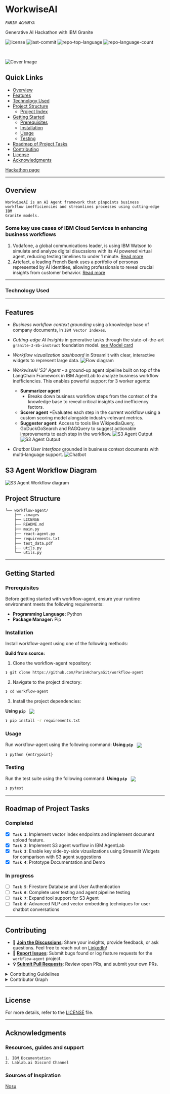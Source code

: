 <div align="left" style="position: relative;">
<h1>WorkwiseAI</h1>
<p align="left">
	<em><code>PARIN ACHARYA</code></em>
</p>
<p>Generative AI Hackathon with IBM Granite</p>
<p align="left">
	<img src="https://img.shields.io/github/license/ParinAcharyaGit/workflow-agent?style=default&logo=opensourceinitiative&logoColor=white&color=0080ff" alt="license">
	<img src="https://img.shields.io/github/last-commit/ParinAcharyaGit/workflow-agent?style=default&logo=git&logoColor=white&color=0080ff" alt="last-commit">
	<img src="https://img.shields.io/github/languages/top/ParinAcharyaGit/workflow-agent?style=default&color=0080ff" alt="repo-top-language">
	<img src="https://img.shields.io/github/languages/count/ParinAcharyaGit/workflow-agent?style=default&color=0080ff" alt="repo-language-count">
</p>
<p align="left"><!-- default option, no dependency badges. -->
</p>
<p align="left">
	<!-- default option, no dependency badges. -->
</p>
</div>
<br clear="right">

![Cover Image](/images/workwiseai_cover_image.jpg)

##  Quick Links

- [ Overview](#overview)
- [ Features](#features)
- [ Technology Used](#technology-used)
- [ Project Structure](#project-structure)
  - [ Project Index](#-project-index)
- [ Getting Started](#getting-started)
  - [ Prerequisites](#prerequisites)
  - [ Installation](#installation)
  - [ Usage](#usage)
  - [ Testing](#testing)
- [ Roadmap of Project Tasks](#roadmap-of-project-tasks)
- [ Contributing](#contributing)
- [ License](#license)
- [ Acknowledgments](#acknowledgments)

[Hackathon page](https://https://lablab.ai/event/generative-ai-hackathon-with-ibm-granite/workwiseai/workwiseai)

---

##  Overview

<code>WorkwiseAI is an AI Agent framework that pinpoints business workflow inefficiencies and streamlines processes using cutting-edge IBM Granite models.</code>

### Some key use cases of IBM Cloud Services in enhancing business workflows
1. Vodafone, a global communications leader, is using IBM Watson to simulate and analyze digital disucssions with its AI powered virtual agent, reducing testing timelines to under 1 minute. [Read more](https://www.ibm.com/case-studies/vodafone-tobi)
2. Artefact, a leading French Bank uses a portfolio of personas represented by AI identities, allowing professionals to reveal crucial insights from customer behavior.
[Read more](https://www.ibm.com/case-studies/artefact)


---
### Technology Used
---

##  Features

- *Business workflow context grounding* using a knowledge base of company documents, in <code>IBM Vector Indexes</code>.
- *Cutting-edge AI Insights* in generative tasks through the state-of-the-art <code>granite-3-8b-instruct</code> foundation model. [see Model card](https://huggingface.co/ibm-granite/granite-3.1-8b-instruct)
- *Workflow vizualization dashboard* in Streamlit with clear, interactive widgets to represent large data.
   ![Flow diagram](/images/flow_diagram.jpg)

- *WorkwiseAI 'S3' Agent* - a ground-up agent pipeline built on top of the LangChain Framework in IBM AgentLab to analyze business workflow inefficiencies. 
This enables powerful support for 3 worker agents:
    * **Summarizer agent**
        - Breaks down business workflow steps from the context of the knowledge base to reveal critical insights and inefficiency factors.
    * **Scorer agent**
        *Evaluates each step in the current workflow using a custom scoring model alongside industry-relevant metrics.
    * **Suggester agent**: Access to tools like WikipediaQuery, GoDuckGoSearch and RAGQuery to suggest actionable improvements to each step in the workflow.
    ![S3 Agent Output](/images/comparison_1.jpg)
    ![S3 Agent Output](/imagescomparison_2.jpg)

- *Chatbot User Interface* grounded in business context documents with multi-language support.
   ![Chatbot](/images/chatbot.jpg)


## S3 Agent Workflow Diagram
![S3 Agent Workflow diagram](/images/workflow.png)

##  Project Structure

```sh
└── workflow-agent/
    ├── .images
    ├── LICENSE
    ├── README.md
    ├── main.py
    ├── react-agent.py
    ├── requirements.txt   
    ├── test_data.pdf
    ├── utils.py
    └── utils.py
```

---
##  Getting Started

###  Prerequisites

Before getting started with workflow-agent, ensure your runtime environment meets the following requirements:

- **Programming Language:** Python
- **Package Manager:** Pip


###  Installation

Install workflow-agent using one of the following methods:

**Build from source:**

1. Clone the workflow-agent repository:
```sh
❯ git clone https://github.com/ParinAcharyaGit/workflow-agent
```

2. Navigate to the project directory:
```sh
❯ cd workflow-agent
```

3. Install the project dependencies:


**Using `pip`** &nbsp; [<img align="center" src="https://img.shields.io/badge/Pip-3776AB.svg?style={badge_style}&logo=pypi&logoColor=white" />](https://pypi.org/project/pip/)

```sh
❯ pip install -r requirements.txt
```




###  Usage
Run workflow-agent using the following command:
**Using `pip`** &nbsp; [<img align="center" src="https://img.shields.io/badge/Pip-3776AB.svg?style={badge_style}&logo=pypi&logoColor=white" />](https://pypi.org/project/pip/)

```sh
❯ python {entrypoint}
```


###  Testing
Run the test suite using the following command:
**Using `pip`** &nbsp; [<img align="center" src="https://img.shields.io/badge/Pip-3776AB.svg?style={badge_style}&logo=pypi&logoColor=white" />](https://pypi.org/project/pip/)

```sh
❯ pytest
```


---
##  Roadmap of Project Tasks

### Completed

- [X] **`Task 1`**: Implement vector index endpoints and implement document upload feature.
- [x] **`Task 2`**: Implement S3 agent worflow in IBM AgentLab
- [x] **`Task 3`**: Enable key side-by-side vizualizations using Streamlit Widgets for comparison with S3 agent suggestions
- [x] **`Task 4`**: Prototype Documentation and Demo

### In progress

- [ ] **`Task 5`**: Firestore Database and User Authentication
- [ ] **`Task 6`**: Complete user testing and agent pipeline testing
- [ ] **`Task 7`**: Expand tool support for S3 Agent
- [ ] **`Task 8`**: Advanced NLP and vector embedding techniques for user chatbot conversations 

- ---

##  Contributing

- **💬 [Join the Discussions](https://github.com/ParinAcharyaGit/workflow-agent/discussions)**: Share your insights, provide feedback, or ask questions. Feel free to reach out on [LinkedIn](https://www.linkedin.com/in/parinacharya)!
- **🐛 [Report Issues](https://github.com/ParinAcharyaGit/workflow-agent/issues)**: Submit bugs found or log feature requests for the `workflow-agent` project.
- **💡 [Submit Pull Requests](https://github.com/ParinAcharyaGit/workflow-agent/blob/main/CONTRIBUTING.md)**: Review open PRs, and submit your own PRs.


<details closed>
<summary>Contributing Guidelines</summary>

1. **Fork the Repository**: Start by forking the project repository to your github account.
2. **Clone Locally**: Clone the forked repository to your local machine using a git client.
   ```sh
   git clone https://github.com/ParinAcharyaGit/workflow-agent
   ```
3. **Create a New Branch**: Always work on a new branch, giving it a descriptive name.
   ```sh
   git checkout -b new-feature-x
   ```
4. **Make Your Changes**: Develop and test your changes locally.
5. **Commit Your Changes**: Commit with a clear message describing your updates.
   ```sh
   git commit -m 'Implemented new feature x.'
   ```
6. **Push to github**: Push the changes to your forked repository.
   ```sh
   git push origin new-feature-x
   ```
7. **Submit a Pull Request**: Create a PR against the original project repository. Clearly describe the changes and their motivations.
8. **Review**: Once your PR is reviewed and approved, it will be merged into the main branch. Congratulations on your contribution!
</details>

<details closed>
<summary>Contributor Graph</summary>
<br>
<p align="left">
   <a href="https://github.com{/ParinAcharyaGit/workflow-agent/}graphs/contributors">
      <img src="https://contrib.rocks/image?repo=ParinAcharyaGit/workflow-agent">
   </a>
</p>
</details>

---

##  License

For more details, refer to the [LICENSE](https://choosealicense.com/licenses/) file.

---

##  Acknowledgments

### Resources, guides and support
    1. IBM Documentation
    2. Lablab.ai Discord Channel

### Sources of Inspiration 
[Nosu](https://nosu.io)
